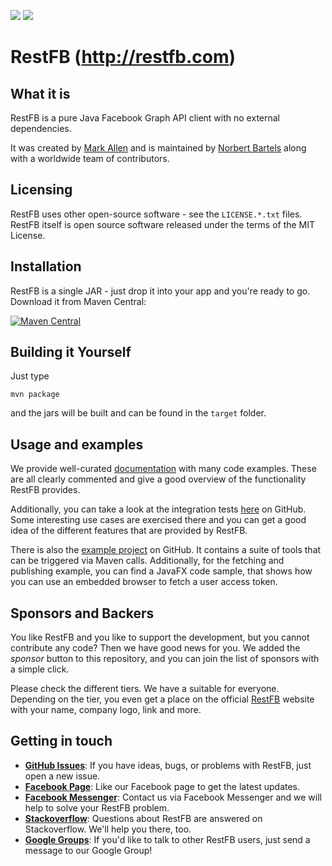 ![](https://img.shields.io/github/last-commit/restfb/restfb?style=for-the-badge)
![](https://img.shields.io/github/workflow/status/restfb/restfb/Check%20with%20Sonar?style=for-the-badge)

# RestFB (http://restfb.com)
## What it is

RestFB is a pure Java Facebook Graph API client with no external dependencies.

It was created by [Mark Allen](http://revetkn.com) and is maintained by [Norbert Bartels](https://www.phpmonkeys.de/) along with a worldwide team of contributors.

## Licensing

RestFB uses other open-source software - see the `LICENSE.*.txt` files. 
RestFB itself is open source software released under the terms of the MIT License.

## Installation

RestFB is a single JAR - just drop it into your app and you're ready to go. Download it from Maven Central:

[![Maven Central](https://img.shields.io/maven-central/v/com.restfb/restfb.svg?label=Latest%20Release&style=for-the-badge)](https://mvnrepository.com/artifact/com.restfb/restfb)

## Building it Yourself

Just type

    mvn package
    
and the jars will be built and can be found in the `target` folder. 

## Usage and examples

We provide well-curated [documentation](https://restfb.com/documentation/) with many code examples. These 
are all clearly commented and give a good overview of the functionality RestFB provides.

Additionally, you can take a look at the integration tests [here](https://github.com/restfb/restfb/tree/master/src/test/java/com/restfb/integration) on GitHub. Some interesting use cases are exercised there and you can get a good idea of the different features that are provided by RestFB.

There is also the [example project](https://github.com/restfb/restfb-examples) on GitHub. It contains a suite of tools that can be triggered via Maven calls. Additionally, for the fetching and publishing example, you can find
a JavaFX code sample, that shows how you can use an embedded browser to fetch a user access token.

## Sponsors and Backers

You like RestFB and you like to support the development, but you cannot contribute any code? Then we have good news for 
you. We added the *sponsor* button to this repository, and you can join the list of sponsors with a simple click.

Please check the different tiers. We have a suitable for everyone. Depending on the tier, you even get a place 
on the official [RestFB](https://restfb.com) website with your name, company logo, link and more. 

## Getting in touch

* **[GitHub Issues](https://github.com/restfb/restfb/issues/new)**: If you have ideas, bugs, or problems with RestFB, just open a new issue.
* **[Facebook Page](https://www.facebook.com/Restfb-909653922461664)**: Like our Facebook page to get the latest updates.
* **[Facebook Messenger](https://fb.com/msg/Restfb-909653922461664)**: Contact us via Facebook Messenger and we will help to solve your RestFB problem.
* **[Stackoverflow](https://stackoverflow.com/questions/tagged/restfb)**: Questions about RestFB are answered on Stackoverflow. We'll help you there, too.
* **[Google Groups](http://groups.google.com/group/restfb)**: If you'd like to talk to other RestFB users, just send a message to our Google Group!